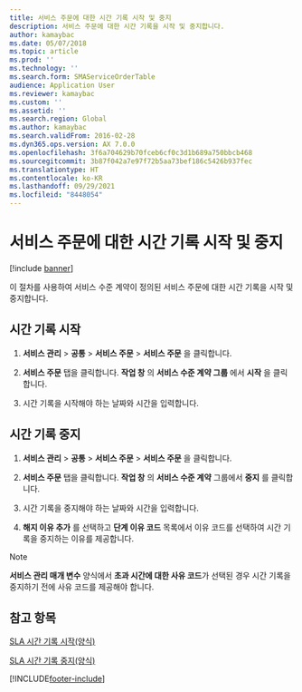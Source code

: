 ```yaml
---
title: 서비스 주문에 대한 시간 기록 시작 및 중지
description: 서비스 주문에 대한 시간 기록을 시작 및 중지합니다.
author: kamaybac
ms.date: 05/07/2018
ms.topic: article
ms.prod: ''
ms.technology: ''
ms.search.form: SMAServiceOrderTable
audience: Application User
ms.reviewer: kamaybac
ms.custom: ''
ms.assetid: ''
ms.search.region: Global
ms.author: kamaybac
ms.search.validFrom: 2016-02-28
ms.dyn365.ops.version: AX 7.0.0
ms.openlocfilehash: 3f6a704629b70fceb6cf0c3d1b689a750bbcb468
ms.sourcegitcommit: 3b87f042a7e97f72b5aa73bef186c5426b937fec
ms.translationtype: HT
ms.contentlocale: ko-KR
ms.lasthandoff: 09/29/2021
ms.locfileid: "8448054"
---
```

# <a name="start-and-stop-time-recording-on-a-service-order"></a>서비스 주문에 대한 시간 기록 시작 및 중지 

[!include [banner](../includes/banner.md)]


이 절차를 사용하여 서비스 수준 계약이 정의된 서비스 주문에 대한 시간 기록을 시작 및 중지합니다.

## <a name="start-time-recording"></a>시간 기록 시작

1.  **서비스 관리** \> **공통** \> **서비스 주문** \> **서비스 주문** 을 클릭합니다.

2.  **서비스 주문** 탭을 클릭합니다. **작업 창** 의 **서비스 수준 계약 그룹** 에서 **시작** 을 클릭합니다.

3.  시간 기록을 시작해야 하는 날짜와 시간을 입력합니다.

## <a name="stop-time-recording"></a>시간 기록 중지

1.  **서비스 관리** \> **공통** \> **서비스 주문** \> **서비스 주문** 을 클릭합니다.

2.  **서비스 주문** 탭을 클릭합니다. **작업 창** 의 **서비스 수준 계약** 그룹에서 **중지** 를 클릭합니다.

3.  시간 기록을 중지해야 하는 날짜와 시간을 입력합니다.

4.  **해지 이유 추가** 를 선택하고 **단계 이유 코드** 목록에서 이유 코드를 선택하여 시간 기록을 중지하는 이유를 제공합니다.


> [!NOTE]
> <P><STRONG>서비스 관리 매개 변수</STRONG> 양식에서 <STRONG>초과 시간에 대한 사유 코드</STRONG>가 선택된 경우 시간 기록을 중지하기 전에 사유 코드를 제공해야 합니다.</P>



## <a name="see-also"></a>참고 항목

[SLA 시간 기록 시작(양식)](https://technet.microsoft.com/library/hh242297\(v=ax.60\))

[SLA 시간 기록 중지(양식)](https://technet.microsoft.com/library/hh242241\(v=ax.60\))

  




[!INCLUDE[footer-include](../../includes/footer-banner.md)]